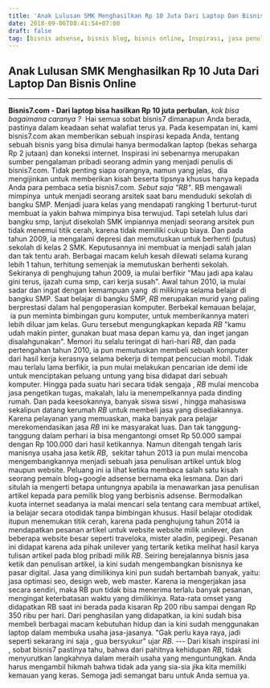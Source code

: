 ```yaml
---
title: 'Anak Lulusan SMK Menghasilkan Rp 10 Juta Dari Laptop Dan Bisnis Online'
date: 2018-09-06T08:41:54+07:00
draft: false
tag: [bisnis adsense, bisnis blog, bisnis online, Inspirasi, jasa penulis artikel, jasa penulis blog, usaha jasa]
---
```

## Anak Lulusan SMK Menghasilkan Rp 10 Juta Dari Laptop Dan Bisnis Online
----
**Bisnis7.com - Dari laptop bisa hasilkan Rp 10 juta perbulan**, _kok bisa bagaimana caranya ?_  Hai semua sobat bisnis7 dimanapun Anda berada, pastinya dalam keadaan sehat walafiat terus ya. Pada kesempatan ini, kami bisnis7.com akan memberikan sebuah inspirasi kepada Anda, tentang sebuah bisnis yang bisa dimulai hanya bermodalkan laptop (bekas seharga Rp 2 jutaan) dan koneksi internet. Inspirasi ini sebenarnya merupakan sumber pengalaman pribadi seorang admin yang menjadi penulis di bisnis7.com. Tidak penting siapa orangnya, namun yang jelas,  dia mengijinkan untuk memberikan kisah beserta tipsnya khusus hanya kepada Anda para pembaca setia bisnis7.com. _Sebut saja "RB"_. RB mengawali mimpinya  untuk menjadi seorang arsitek saat baru menduduki sekolah di bangku SMP. Menjadi juara kelas yang mendapati rangking 1 berturut-turut membuat ia yakin bahwa mimpinya bisa terwujud. Tapi setelah lulus dari bangku smp, lanjut disekolah SMK impiannya menjadi seorang arsitek pun tidak menemui titik cerah, karena tidak memiliki cukup biaya. Dan pada tahun 2009, ia mengalami depresi dan memutuskan untuk berhenti (putus) sekolah di kelas 2 SMK. Keputusannya ini membuat ia menjadi salah jalan dan tak tentu arah. Berbagai macam keluh kesah dilewati selama kurang lebih 1 tahun, terhitung semenjak ia memutuskan berhenti sekolah. Sekiranya di penghujung tahun 2009, ia mulai berfikir "Mau jadi apa kalau gini terus, ijazah cuma smp, cari kerja susah". Awal tahun 2010, ia mulai sadar dan ingat dengan kemampuan yang  di milikinya selama belajar di bangku SMP. Saat belajar di bangku SMP, _RB_ merupakan murid yang paling berprestasi dalam hal pengoperasian komputer. Berbekal kemauan belajar,  ia pun meminta bimbingan guru komputer, untuk memberikannya materi lebih diluar jam kelas. Guru tersebut mengungkapkan kepada _RB_ "kamu udah makin pinter, gunakan buat masa depan kamu ya, dan inget jangan disalahgunakan". Memori itu selalu teringat di hari-hari _RB_, dan pada pertengahan tahun 2010, ia pun memutuskan membeli sebuah komputer dari hasil kerja kerasnya selama bekerja di tempat pencucian mobil. Tidak mau terlalu lama berfikir, ia pun mulai melakukan pencarian ide demi ide untuk menciptakan peluang untung yang bisa didapat dari sebuah komputer. Hingga pada suatu hari secara tidak sengaja , _RB_ mulai mencoba jasa pengetikan tugas, makalah, lalu ia menempelkannya pada dinding rumah. Dan pada keesokannya, banyak siswa siswi , hingga mahasiswa sekalipun datang kerumah _RB_ untuk membeli jasa yang disediakannya. Karena pelayanan yang memuaskan, maka banyak para pelajar merekomendasikan jasa _RB_ ini ke masyarakat luas. Dan tak tanggung-tanggung dalam perhari ia bisa mengantongi omset Rp 50.000 sampai dengan Rp 100.000 dari hasil ketikannya. Namun ditengah tengah laris manisnya usaha jasa ketik _RB_,  sekitar tahun 2013 ia pun mulai mencoba mengembangkannya menjadi sebuah jasa penulisan artikel untuk blog maupun website. Peluang ini ia lihat ketika membaca salah satu kisah seorang pemain blog+google adsense bernama eka lesmana. Dan dari situlah ia mengerti betapa untungnya apabila ia menawarkan jasa penulisan artikel kepada para pemilik blog yang berbisnis adsense. Bermodalkan kuota internet seadanya ia malai mencari sela tentang cara membuat artikel, ia belajar secara otodidak tanpa bimbingan khusus. Hasil belajar otodidak itupun menemukan titik cerah, karena pada penghujung tahun 2014 ia mendapatkan pesanan artikel untuk website website milik unilever, dan beberapa website besar seperti traveloka, mister aladin, pegipegi. Pesanan ini didapat karena ada pihak unilever yang tertarik ketika melihat hasil karya tulisan artikel pada blog pribadi milik _RB_. Seiring berejalannya bisnis jasa ketik dan penulisan artikel, ia kini sudah mengembangkan bisnisnya ke pasar digital. Jasa yang dimilikinya kini pun sudah bertambah banyak, yaitu: jasa optimasi seo, design web, web master. Karena ia mengerjakan jasa secara sendiri, maka RB pun tidak bisa menerima terlalu banyak pesanan, mengingat keterbatasan waktu yang dimilikinya. Rata-rata omset yang didapatkan RB saat ini berada pada kisaran Rp 200 ribu sampai dengan Rp 350 ribu per hari. Dari penghasilan yang didapatkan, ia kini sudah bisa membeli berbagai macam kebutuhan hidup dan ia kini sudah menggunakan laptop dalam membuka usaha jasa-jasanya. "Gak perlu kaya raya, jadi seperti sekarang ini saja , gua bersyukur" ujar _RB._ \-\-\- Dari kisah inspirasi ini , sobat bisnis7 pastinya tahu, bahwa dari pahitnya kehidupan _RB_, tidak menyurutkan langkahnya dalam meraih usaha yang menguntungkan. Anda harus mengambil hikmah bahwa tidak ada yang sia-sia jika kita memiliki kemauan yang keras. Semoga jadi semangat baru untuk Anda semua ya.
